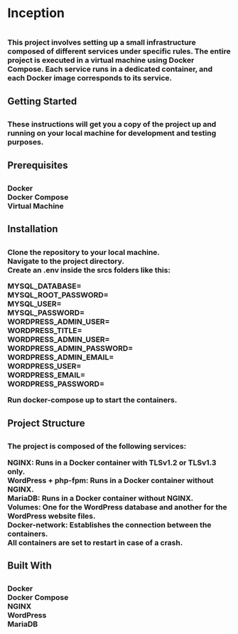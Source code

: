 <h1>Inception<h1>

<h3>This project involves setting up a small infrastructure composed of different services under specific rules. The entire project is executed in a virtual machine using Docker Compose. Each service runs in a dedicated container, and each Docker image corresponds to its service.<h3>

<h2>Getting Started<h2>
<h3>These instructions will get you a copy of the project up and running on your local machine for development and testing purposes.<h3>

<h2>Prerequisites<h2>
<h3>
Docker<br>
Docker Compose<br>
Virtual Machine<br>
<h3>

<h2>Installation<h2>
<h3>
Clone the repository to your local machine.<br>
Navigate to the project directory.<br>
Create an .env inside the srcs folders like this:<br>
  
MYSQL_DATABASE=<br>
MYSQL_ROOT_PASSWORD=<br>
MYSQL_USER=<br>
MYSQL_PASSWORD=<br>
WORDPRESS_ADMIN_USER=<br>
WORDPRESS_TITLE=<br>
WORDPRESS_ADMIN_USER=<br>
WORDPRESS_ADMIN_PASSWORD=<br>
WORDPRESS_ADMIN_EMAIL=<br>
WORDPRESS_USER=<br>
WORDPRESS_EMAIL=<br>
WORDPRESS_PASSWORD=<br>

Run docker-compose up to start the containers.
<h3>


<h2>Project Structure<h2>
<h3>
The project is composed of the following services:

NGINX: Runs in a Docker container with TLSv1.2 or TLSv1.3 only.<br>
WordPress + php-fpm: Runs in a Docker container without NGINX.<br>
MariaDB: Runs in a Docker container without NGINX.<br>
Volumes: One for the WordPress database and another for the WordPress website files.<br>
Docker-network: Establishes the connection between the containers.<br>
All containers are set to restart in case of a crash.<br>
<h3>
<h2>Built With<h2>
<h3>
Docker<br>
Docker Compose<br>
NGINX<br>
WordPress<br>
MariaDB<br>
<h3>
